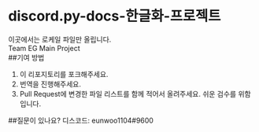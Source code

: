 # discord.py-docs-한글화-프로젝트
이곳에서는 로케일 파일만 올립니다.  
Team EG Main Project  
##기여 방법
1. 이 리포지토리를 포크해주세요.  
2. 번역을 진행해주세요.  
3. Pull Request에 변경한 파일 리스트를 함께 적어서 올려주세요. 쉬운 검수를 위함입니다.  

##질문이 있나요?
디스코드: eunwoo1104#9600
